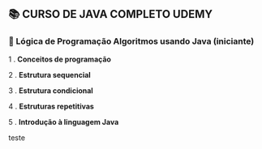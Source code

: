 ##  📚 CURSO DE JAVA COMPLETO UDEMY

### 📁 Lógica de Programação Algoritmos usando Java (iniciante)

1 . **Conceitos de programação**

2 . **Estrutura sequencial**

3 . **Estrutura condicional**

4 . **Estruturas repetitivas**

5 . **Introdução à linguagem Java**

teste